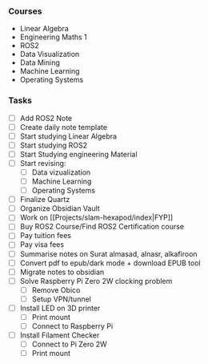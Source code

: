 ### Courses
- Linear Algebra
- Engineering Maths 1
- ROS2
- Data Visualization
- Data Mining
- Machine Learning
- Operating Systems

### Tasks
- [ ] Add ROS2 Note
- [ ] Create daily note template
- [ ] Start studying Linear Algebra
- [ ] Start studying ROS2
- [ ] Start Studying engineering Material
- [ ] Start revising:
	- [ ] Data vizualization
	- [ ] Machine Learning
	- [ ] Operating Systems
- [ ] Finalize Quartz
- [ ] Organize Obsidian Vault
- [ ] Work on [[Projects/slam-hexapod/index|FYP]]
- [ ] Buy ROS2 Course/Find ROS2 Certification course
- [ ] Pay tuition fees
- [ ] Pay visa fees
- [ ] Summarise notes on Surat almasad, alnasr, alkafiroon
- [ ] Convert pdf to epub/dark mode + download EPUB tool
- [ ] Migrate notes to obsidian
- [ ] Solve Raspberry Pi Zero 2W clocking problem
	- [ ] Remove Obico
	- [ ] Setup VPN/tunnel
- [ ] Install LED on 3D printer
	- [ ] Print mount
	- [ ] Connect to Raspberry Pi
- [ ] Install Filament Checker
	- [ ] Connect to Pi  Zero 2W
	- [ ] Print mount
